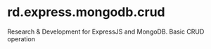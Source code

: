 # rd.express.mongodb.crud
Research &amp; Development for ExpressJS and MongoDB. Basic CRUD operation

